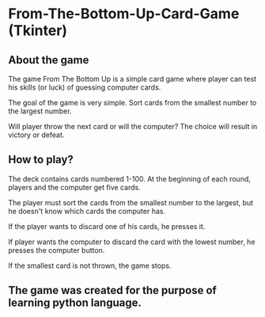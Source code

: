 # From-The-Bottom-Up-Card-Game (Tkinter)

## About the game
The game From The Bottom Up is a simple card game where player can test his skills (or luck) of guessing computer cards. 
    
The goal of the game is very simple. Sort cards from the smallest number to the largest number. 
        
Will player throw the next card or will the computer? The choice will result in victory or defeat. 

## How to play?
The deck contains cards numbered 1-100. At the beginning of each round, players and the computer get five cards. 
    
The player must sort the cards from the smallest number to the largest, but he doesn't know which cards the computer has. 
    
If the player wants to discard one of his cards, he presses it. 
    
If player wants the computer to discard the card with the lowest number, he presses the computer button.
    
If the smallest card is not thrown, the game stops.

## The game was created for the purpose of learning python language.
